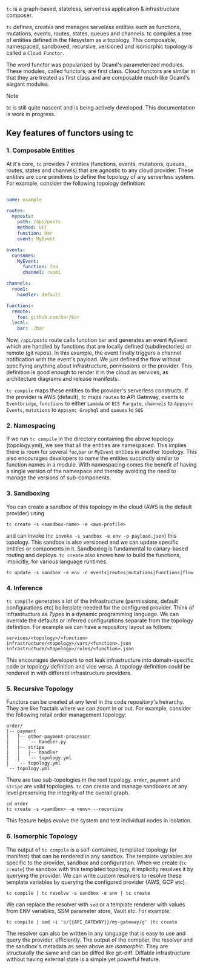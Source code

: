 `tc` is a graph-based, stateless, serverless application & infrastructure composer.

`tc` defines, creates and manages serveless entities such as functions, mutations, events, routes, states, queues and channels. tc compiles a tree of entities defined in the filesystem as a topology. This composable, namespaced, sandboxed, recursive, versioned and isomorphic topology is called a `Cloud Functor`.

The word functor was popularized by Ocaml's parameterized modules. These modules, called functors, are first class. Cloud functors are similar in that they are treated as first class and are composable much like Ocaml's elegant modules.

> [!NOTE]
> tc is still quite nascent and is being actively developed. This documentation is work in progress.

## Key features of functors using tc

### 1. Composable Entities

At it's core, `tc` provides 7 entities (functions, events, mutations, queues, routes, states and channels) that are agnostic to any cloud provider. These entities are core primitives to define the topology of any serverless system. For example, consider the following topology definition:

```yaml

name: example

routes:
  myposts:
    path: /api/posts
    method: GET
    function: bar
    event: MyEvent

events:
  consumes:
    MyEvent:
      function: foo
      channel: room1

channels:
  room1:
    handler: default

functions:
  remote:
    foo: github.com/bar/bar
  local:
    bar: ./bar

```

Now, `/api/posts` route calls function `bar` and generates an event `MyEvent` which are handled by functions that are locally defined (subdirectories) or remote (git repos). In this example, the event finally triggers a channel notification with the event's payload. We just defined the flow without specifying anything about infrastructure, permissions or the provider. This definition is good enough to render it in the cloud as services, as architecture diagrams and release manifests.

`tc compile` maps these entities to the provider's serverless constructs. If the provider is AWS (default), tc maps `routes` to API Gateway, events to `Eventbridge`, `functions` to either `Lambda` or `ECS Fargate`, `channels` to `Appsync Events`, `mutations` to `Appsync Graphql` and `queues` to `SQS`

### 2. Namespacing

If we run `tc compile` in the directory containing the above topology (topology.yml), we see that all the entities are namespaced. This implies there is room for several `foo`,`bar` or `MyEvent` entities in another topology. This also encourages developers to name the entities succinctly similar to function names in a module. With namespacing comes the benefit of having a single version of the namespace and thereby avoiding the need to manage the versions of sub-components.

### 3. Sandboxing

You can create a sandbox of this topology in the cloud (AWS is the default provider) using

```
tc create -s <sandbox-name> -e <aws-profile>
```

and can invoke (`tc invoke -s sandbox -e env -p payload.json`) this topology. This sandbox is also versioned and we can update specific entities or components in it. Sandboxing is fundamental to canary-based routing and deploys. `tc create` also knows how to build the functions, implicitly, for various language runtimes.

```
tc update -s sandbox -e env -c events|routes|mutations|functions|flow
```

### 4. Inference

`tc compile` generates a lot of the infrastructure (permissions, default configurations etc) boilerplate needed for the configured provider. Think of infrastructure as _Types_ in a dynamic programming language. We can override the defaults or inferred configurations separate from the topology definition. For example we can have a repository layout as follows:

```
services/<topology>/<function>
infrastructure/<topology>/vars/<function>.json
infrastructure/<topology>/roles/<function>.json
```

This encourages developers to not leak infrastructure into domain-specific code or topology definition and vice versa. A topology definition could be rendered in with different infrastructure providers.


### 5. Recursive Topology

Functors can be created at any level in the code repository's heirarchy. They are like fractals where we can zoom in or out. For example, consider the following retail order management topology:

```
order/
|-- payment
|   |-- other-payment-processor
|   |   `-- handler.py
|   |-- stripe
|   |   |-- handler
|   |   `-- topology.yml
|   `-- topology.yml
`-- topology.yml
```

There are two sub-topologies in the root topology. `order`, `payment` and `stripe` are valid topologies. `tc` can create and manage sandboxes at any level preserving the integrity of the overall graph.

```
cd order
tc create -s <sandbox> -e <env> --recursive
```

This feature helps evolve the system and test individual nodes in isolation.

### 6. Isomorphic Topology

The output of `tc compile` is a self-contained, templated topology (or manifest) that can be rendered in any sandbox. The template variables are specific to the provider, sandbox and configuration. When we create (`tc create`) the sandbox with this templated topology, it implicitly resolves it by querying the provider. We can write custom resolvers to resolve these template variables by querying the configured provider (AWS, GCP etc).

```
tc compile | tc resolve -s sandbox -e env | tc create
```

We can replace the resolver with `sed` or a template renderer with values from ENV variables, SSM parameter store, Vault etc. For example:

```
tc compile | sed -i 's/{{API_GATEWAY}}/my-gateway/g' |tc create
```

The resolver can also be written in any language that is easy to use and query the provider, efficiently. The output of the compiler, the resolver and the sandbox's metadata as seen above are _isomorphic_. They are structurally the same and can be diffed like git-diff. Diffable infrastructure without having external state is a simple yet powerful feature.
